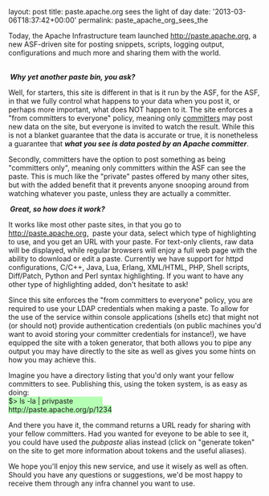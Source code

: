 
layout: post
title: paste.apache.org sees the light of day
date: '2013-03-06T18:37:42+00:00'
permalink: paste_apache_org_sees_the

<p>Today, the Apache Infrastructure team launched <a href="http://paste.apache.org">http://paste.apache.org</a>, a new ASF-driven site for posting snippets, scripts, logging output, configurations and much more and sharing them with the world.
</p> 
  <p><br /><b><i>&nbsp;Why yet another paste bin, you ask?</i></b></p> 
  <p>Well, for starters, this site is different in that is it run by the ASF, for the ASF, in that we fully control what happens to your data when you post it, or perhaps more important, what does NOT happen to it. The site enforces a &quot;from committers to everyone&quot; policy, meaning only <u>committers</u> may post new data on the site, but everyone is invited to watch the result. While this is not a blanket guarantee that the data is accurate or true, it is nonetheless a guarantee that <i><b>what you see is data posted by an Apache committer</b></i>.</p> 
  <p>Secondly, committers have the option to post something as being &quot;committers only&quot;, meaning only committers within the ASF can see the paste. This is much like the &quot;private&quot; pastes offered by many other sites, but with the added benefit that it prevents anyone snooping around from watching whatever you paste, unless they are actually a committer.</p> 
  <p> </p> 
  <p><b><i>&nbsp;Great, so how does it work?</i></b></p> 
  <p> It works like most other paste sites, in that you go to <a href="http://paste.apache.org">http://paste.apache.org,</a>&nbsp; paste your data, select which type of highlighting to use, and you get an URL with your paste. For text-only clients, raw data will be displayed, while regular browsers will enjoy a full web page with the ability to download or edit a paste. Currently we have support for httpd configurations, C/C++, Java, Lua, Erlang, XML/HTML, PHP, Shell scripts, Diff/Patch, Python and Perl syntax highlighting. If you want to have any other type of highlighting added, don't hesitate to ask!<br /></p> 
  <p>Since this site enforces the &quot;from committers to everyone&quot; policy, you are required to use your LDAP credentials when making a paste. To allow for the use of the service within console applications (shells etc) that might not (or should not) provide authentication credentials (on public machines you'd want to avoid storing your committer credentials for instance!), we have equipped the site with a token generator, that both allows you to pipe any output you may have directly to the site as well as gives you some hints on how you may achieve this.</p> 
  <p>Imagine you have a directory listing that you'd only want your fellow committers to see. Publishing this, using the token system, is as easy as doing:<br /><span style="background-color: #b5ffb4;">$&gt; ls -la | privpaste&nbsp;&nbsp;&nbsp;&nbsp;&nbsp;&nbsp;&nbsp;&nbsp;&nbsp;&nbsp;&nbsp;&nbsp;&nbsp;&nbsp;&nbsp; <br />http://paste.apache.org/p/1234</span><br /></p> 
  <p>And there you have it, the command returns a URL ready for sharing with your fellow committers. Had you wanted for eveyone to be able to see it, you could have used the <i>pubpaste</i> alias instead (click on &quot;generate token&quot; on the site to get more information about tokens and the useful aliases).</p> 
  <p> </p> 
  <p> We hope you'll enjoy this new service, and use it wisely as well as often. Should you have any questions or suggestions, we'd be most happy to receive them through any infra channel you want to use. <br /></p> 
  <p><br /></p> 
  <p> <br /></p>

